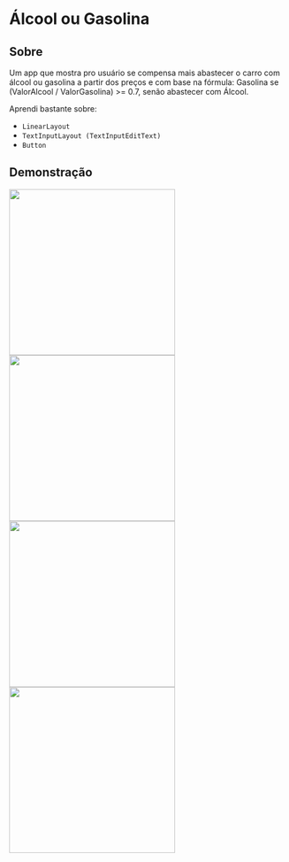 # Álcool ou Gasolina

## Sobre
Um app que mostra pro usuário se compensa mais abastecer o carro com álcool ou gasolina a partir dos preços e com base na fórmula: Gasolina se (ValorAlcool / ValorGasolina) >= 0.7, senão abastecer com Álcool.  

Aprendi bastante sobre:
* `LinearLayout`
* `TextInputLayout (TextInputEditText)`
* `Button`
  
## Demonstração
<img src="https://github.com/user-attachments/assets/5a44185f-d710-48dd-ace6-89931dfddd45" width="300">
<img src="https://github.com/user-attachments/assets/2d204b2b-0ef0-411e-beda-b7e1e40b2b1b" width="300">
<img src="https://github.com/user-attachments/assets/7828d6e3-3b1d-4212-8a31-10fb7ed7edda" width="300">
<img src="https://github.com/user-attachments/assets/897ff507-3ae3-4eac-b8cd-491ee587b11f" width="300">
